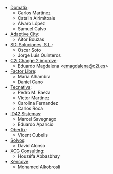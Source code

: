 - [Domatix](https://www.domatix.com):
  - Carlos Martínez
  - Catalin Airimitoaie
  - Álvaro López
  - Samuel Calvo
- [Adaptive City](https://www.adaptivecity.com):
  - Aitor Bouzas
- [SDi Soluciones, S.L.](https://www.sdi.es):
  - Oscar Soto
  - Jorge Luis Quinteros
- [C2i Change 2 improve](http://www.c2i.es):
  - Eduardo Magdalena \<<emagdalena@c2i.es>\>
- [Factor Libre](https://factorlibre.com):
  - María Alhambra
  - Daniel Cano
- [Tecnativa](https://www.tecnativa.com):
  - Pedro M. Baeza
  - Víctor Martínez
  - Carolina Fernandez
  - Carlos Roca
- [ID42 Sistemas](https://www.id42.com.br):
  - Marcel Savegnago
  - Eduardo Aparício
- [Obertix](https://www.obertix.net):
  - Vicent Cubells
- [Solvos](https://www.solvos.es):
  - David Alonso
- [XCG Consulting](https://xcg-consulting.fr):
  - Houzéfa Abbasbhay
- [Kencove](https://kencove.com):
  - Mohamed Alkobrosli

